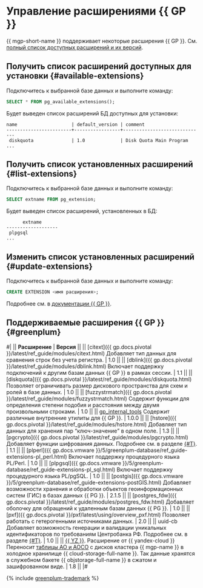 # Управление расширениями {{ GP }}

{{ mgp-short-name }} поддерживает некоторые расширения {{ GP }}. См. [полный список доступных расширений и их версий](#greenplum).

## Получить список расширений доступных для установки {#available-extensions}

Подключитесь к выбранной базе данных и выполните команду:

```sql
SELECT * FROM pg_available_extensions();
```

Будет выведен список расширений БД доступных для установки:

```text
name                    | default_version | comment                            
------------------------+-----------------+------------------------------
 diskquota              | 1.0             | Disk Quota Main Program
...
```

## Получить список установленных расширений {#list-extensions}

Подключитесь к выбранной базе данных и выполните команду:

```sql
SELECT extname FROM pg_extension;
```

Будет выведен список расширений, установленных в БД:

```text
      extname
-------------------
 plpgsql
...
```

## Изменить список установленных расширений {#update-extensions}

Подключитесь к выбранной базе данных и выполните команду:

```sql
CREATE EXTENSION <имя расширения>;
```

Подробнее см. в [документации {{ GP }}](https://greenplum.docs.pivotal.io/6latest/ref_guide/sql_commands/CREATE_EXTENSION.html).

## Поддерживаемые расширения {{ GP }} {#greenplum}

#|
|| **Расширение** | **Версия** ||
|| [citext]({{ gp.docs.pivotal }}/latest/ref_guide/modules/citext.html)
Добавляет тип данных для сравнения строк без учета регистра.
| 1.0 ||
|| [dblink]({{ gp.docs.pivotal }}/latest/ref_guide/modules/dblink.html)
Включает поддержку подключений к другим базам данных {{ GP }} в рамках сессии.
| 1.1  ||
|| [diskquota]({{ gp.docs.pivotal }}/latest/ref_guide/modules/diskquota.html)
Позволяет ограничивать размер дискового пространства для схем и ролей в базе данных.
| 1.0 ||
|| [fuzzystrmatch]({{ gp.docs.pivotal }}/latest/ref_guide/modules/fuzzystrmatch.html)
Содержит функции для определения степени подобия и расстояния между двумя произвольными строками.
| 1.0 ||
|| [gp_internal_tools](https://github.com/greenplum-db/gpdb/blob/master/gpcontrib/gp_internal_tools)
Содержит различные внутренние утилиты для {{ GP }}.
| 1.0.0 ||
|| [hstore]({{ gp.docs.pivotal }}/latest/ref_guide/modules/hstore.html)
Добавляет тип данных для хранения пар <q>ключ-значение</q> в одном поле.
| 1.3 ||
|| [pgcrypto]({{ gp.docs.pivotal }}/latest/ref_guide/modules/pgcrypto.html)
Добавляет функции шифрования данных. Подробнее см. в разделе [{#T}](./pgcrypto.md).
| 1.1 ||
|| [plperl]({{ gp.docs.vmware }}/5/greenplum-database/ref_guide-extensions-pl_perl.html)
Включает поддержку процедурного языка PL/Perl.
| 1.0 ||
|| [plpgsql]({{ gp.docs.vmware }}/5/greenplum-database/ref_guide-extensions-pl_sql.html)
Включает поддержку процедурного языка PL/pgSQL.
| 1.0 ||
|| [postgis]({{ gp.docs.vmware }}/5/greenplum-database/ref_guide-extensions-postGIS.html)
Добавляет возможности хранения и обработки объектов геоинформационных систем (ГИС) в базах данных {{ PG }}.
| 2.1.5 ||
|| [postgres_fdw]({{ gp.docs.pivotal }}/latest/ref_guide/modules/postgres_fdw.html)
Добавляет оболочку для обращений к удаленным базам данных {{ PG }}.
| 1.0 ||
|| [pxf]({{ gp.docs.pivotal }}/pxf/latest/using/overview_pxf.html)
Позволяет работать с гетерогенными источниками данных.
| 2.0 ||
|| uuid-cb
Добавляет возможность генерации и валидации уникальных идентификаторов по требованиям Центробанка РФ. Подробнее см. в разделе [{#T}](./uuid-cb.md).
| 1.0 ||
|| [{{ YZ }}](../../tutorials/yezzey.md). Расширение от {{ yandex-cloud }}
Переносит [таблицы AO и AOCO](../../concepts/tables.md) с дисков кластера {{ mgp-name }} в холодное хранилище {{ cloud-storage-full-name }}. Так данные хранятся в служебном бакете {{ objstorage-full-name }} в сжатом и зашифрованном виде.
| 1.8 ||
|#

{% include [greenplum-trademark](../../../_includes/mdb/mgp/trademark.md) %}

